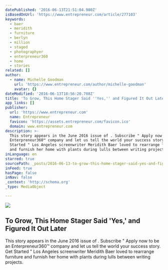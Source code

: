 ```yaml
---
datePublished: '2016-06-13T21:51:04.980Z'
isBasedOnUrl: 'https://www.entrepreneur.com/article/277103'
keywords:
  - baer
  - meridith
  - furniture
  - berlyn
  - million
  - staged
  - photographyer
  - enterpreneur360
  - home
  - stories
related: []
author:
  - name: Michelle Goodman
    url: 'https://www.entrepreneur.com/author/michelle-goodman'
    avatar: {}
dateModified: '2016-06-13T18:56:20.708Z'
title: 'To Grow, This Home Stager Said ''Yes,'' and Figured It Out Later'
app_links: []
publisher:
  url: 'https://www.entrepreneur.com'
  name: Entrepreneur
  favicon: 'https://assets.entrepreneur.com/favicon.ico'
  domain: www.entrepreneur.com
description: >-
  This story appears in the June 2016 issue of . Subscribe " Apply now to be an
  Enterpreneur360™ company and let us tell the world your success story. Get
  Started " Los Angeles screenwriter Meridith Baer loved to rearrange furniture
  and furnish her home with plants during lulls between writing projects.
inLanguage: en
starred: true
sourcePath: _posts/2016-06-13-to-grow-this-home-stager-said-yes-and-figured-it-out-lat.md
inFeed: true
hasPage: false
inNav: false
_context: 'http://schema.org'
_type: MediaObject

---
```

<article style=""><img src="https://s3-us-west-2.amazonaws.com/the-grid-img/p/e6c6310252bf0ea4f1581075263bfb527463e53f.jpg" /><h1>To Grow, This Home Stager Said 'Yes,' and Figured It Out Later</h1><p>This story appears in the June 2016 issue of . Subscribe " Apply now to be an Enterpreneur360™ company and let us tell the world your success story. Get Started " Los Angeles screenwriter Meridith Baer loved to rearrange furniture and furnish her home with plants during lulls between writing projects.</p></article>